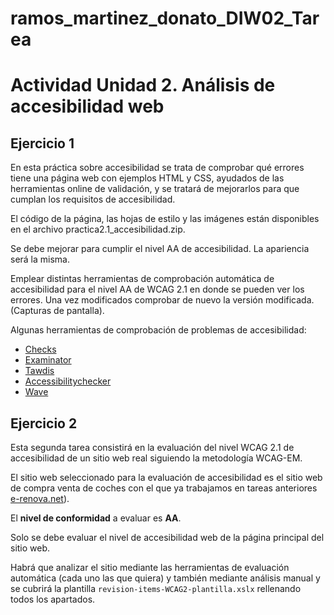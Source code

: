 # ramos_martinez_donato_DIW02_Tarea
<h1>Actividad Unidad 2. Análisis de accesibilidad web</h1>
<h2>Ejercicio 1</h2>
<p>
  En esta práctica sobre accesibilidad se trata de comprobar qué errores tiene una página web con ejemplos HTML y CSS,
  ayudados de las herramientas online de validación, y se tratará de mejorarlos para que cumplan los requisitos de
  accesibilidad.
</p>
<p>
  El código de la página, las hojas de estilo y las imágenes están disponibles en el archivo practica2.1_accesibilidad.zip.
</p>
<p>Se debe mejorar para cumplir el nivel AA de accesibilidad. La apariencia será la misma.</p>
<p>
  Emplear distintas herramientas de comprobación automática de accesibilidad para el nivel AA de WCAG 2.1 en donde se pueden
  ver los errores. Una vez modificados comprobar de nuevo la versión modificada. (Capturas de pantalla).
</p>
<p>Algunas herramientas de comprobación de problemas de accesibilidad:</p>
<ul>
  <li><a href="https://achecker.achecks.ca/checker/index.php">Checks</a></li>
  <li><a href="http://examinator.net/">Examinator</a></li>
  <li><a href="http://www.tawdis.net/">Tawdis</a></li>
  <li><a href="https://www.accessibilitychecker.org/">Accessibilitychecker</a></li>
  <li><a href="https://wave.webaim.org/">Wave</a></li>
</ul>
<h2>Ejercicio 2</h2>
<p>
  Esta segunda tarea consistirá en la evaluación del nivel WCAG 2.1 de accesibilidad de un sitio web real siguiendo la
  metodología WCAG-EM.
</p>
<p>
  El sitio web seleccionado para la evaluación de accesibilidad es el sitio web de compra venta de coches con el que ya
  trabajamos en tareas anteriores <a href="http://www.e-renova.net/">e-renova.net</a>).
</p>
<p>El <strong>nivel de conformidad</strong> a evaluar es <strong>AA</strong>.</p>
<p>Solo se debe evaluar el nivel de accesibilidad web de la página principal del sitio web.</p>
<p>
  Habrá que analizar el sitio mediante las herramientas de evaluación automática (cada uno las que quiera) y también mediante
  análisis manual y se cubrirá la plantilla <code>revision-items-WCAG2-plantilla.xslx</code> rellenando todos los apartados.
</p>
